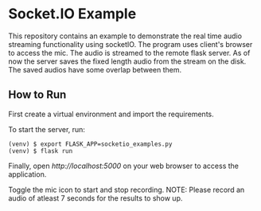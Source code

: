 # Socket.IO Example

This repository contains an example to demonstrate the real time audio streaming functionality using socketIO. The program uses client's browser to access the mic. The audio is streamed to the remote flask server. As of now the server saves the fixed length audio from the stream on the disk. The saved audios have some overlap between them. 

## How to Run

First create a virtual environment and import the requirements.

To start the server, run:

```
(venv) $ export FLASK_APP=socketio_examples.py
(venv) $ flask run
```

Finally, open _http://localhost:5000_ on your web browser to access the
application.

Toggle the mic icon to start and stop recording.
NOTE: Please record an audio of atleast 7 seconds for the results to show up.
